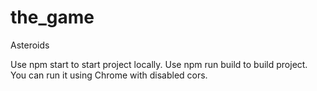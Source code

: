 # the_game
Asteroids

Use npm start to start project locally.
Use npm run build to build project. You can run it using Chrome with disabled cors.
